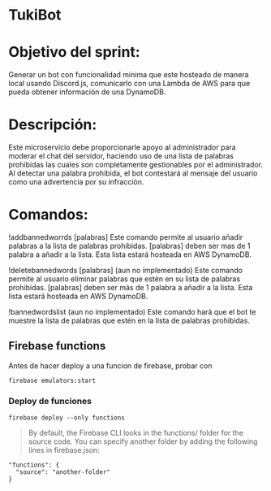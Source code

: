 # TukiBot

# Objetivo del sprint:
Generar un bot con funcionalidad minima que este hosteado de manera local usando Discord.js, comunicarlo con una Lambda de AWS para que pueda obtener información de una DynamoDB.


# Descripción:
Este microservicio debe proporcionarle apoyo al administrador para moderar el chat del servidor, haciendo uso de una lista de palabras prohibidas las cuales son completamente gestionables por el administrador. Al detectar una palabra prohibida, el bot contestará al mensaje del usuario como una advertencia por su infracción.

# Comandos:
!addbannedworrds [palabras]
Este comando permite al usuario añadir palabras a la lista de palabras prohibidas. [palabras] deben ser mas de 1 palabra a añadir a la lista. Esta lista estará hosteada en AWS DynamoDB.

!deletebannedwords [palabras] (aun no implementado)
Este comando permite al usuario eliminar palabras que estén en su lista de palabras prohibidas. [palabras] deben ser más de 1 palabra a añadir a la lista. Esta lista estará hosteada en AWS DynamoDB.

!bannedwordslist (aun no implementado)
Este comando hará que el bot te muestre la lista de palabras que estén en la lista de palabras prohibidas.


## Firebase functions
Antes de hacer deploy a una funcion de firebase, probar con

```
firebase emulators:start
```

### Deploy de funciones
```
firebase deploy --only functions
```

>By default, the Firebase CLI looks in the functions/ folder for the source code. You can specify another folder by adding the following lines in firebase.json:
```
"functions": {
  "source": "another-folder"
}
```